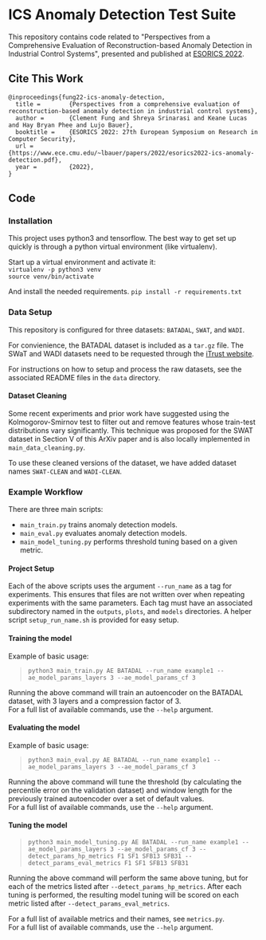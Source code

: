 # ICS Anomaly Detection Test Suite

This repository contains code related to "Perspectives from a Comprehensive Evaluation of Reconstruction-based Anomaly Detection in Industrial Control Systems", presented and published at [ESORICS 2022](https://esorics2022.compute.dtu.dk/). 

## Cite This Work

    @inproceedings{fung22-ics-anomaly-detection,
      title =        {Perspectives from a comprehensive evaluation of reconstruction-based anomaly detection in industrial control systems},
      author =       {Clement Fung and Shreya Srinarasi and Keane Lucas and Hay Bryan Phee and Lujo Bauer},
      booktitle =    {ESORICS 2022: 27th European Symposium on Research in Computer Security},
      url =          {https://www.ece.cmu.edu/~lbauer/papers/2022/esorics2022-ics-anomaly-detection.pdf},
      year =         {2022},
    }

## Code

### Installation

This project uses python3 and tensorflow.
The best way to get set up quickly is through a python virtual environment (like virtualenv).

Start up a virtual environment and activate it:  
`virtualenv -p python3 venv`  
`source venv/bin/activate`

And install the needed requirements.
`pip install -r requirements.txt`

### Data Setup

This repository is configured for three datasets: `BATADAL`, `SWAT`, and `WADI`.

For convienience, the BATADAL dataset is included as a `tar.gz` file. 
The SWaT and WADI datasets need to be requested through the [iTrust website](https://itrust.sutd.edu.sg/itrust-labs_datasets/).

For instructions on how to setup and process the raw datasets, see the associated README files in the `data` directory.

#### Dataset Cleaning

Some recent experiments and prior work have suggested using the Kolmogorov-Smirnov test to filter out and remove features whose train-test distributions vary significantly. This technique was proposed for the SWAT dataset in Section V of this ArXiv paper and is also locally implemented in `main_data_cleaning.py`.

To use these cleaned versions of the dataset, we have added dataset names `SWAT-CLEAN` and `WADI-CLEAN`.

### Example Workflow 

There are three main scripts:
- `main_train.py` trains anomaly detection models.
- `main_eval.py` evaluates anomaly detection models.
- `main_model_tuning.py` performs threshold tuning based on a given metric.

#### Project Setup

Each of the above scripts uses the argument `--run_name` as a tag for experiments. This ensures that files are not written over when repeating experiments with the same parameters. Each tag must have an associated subdirectory named in the `outputs`, `plots`, and `models` directories. A helper script `setup_run_name.sh` is provided for easy setup.

#### Training the model

Example of basic usage: 
> `python3 main_train.py AE BATADAL --run_name example1 --ae_model_params_layers 3 --ae_model_params_cf 3`

Running the above command will train an autoencoder on the BATADAL dataset, with 3 layers and a compression factor of 3.  
For a full list of available commands, use the `--help` argument.

#### Evaluating the model

Example of basic usage: 
> `python3 main_eval.py AE BATADAL --run_name example1 --ae_model_params_layers 3 --ae_model_params_cf 3`

Running the above command will tune the threshold (by calculating the percentile error on the validation dataset) and window length for the previously trained autoencoder over a set of default values.    
For a full list of available commands, use the `--help` argument.

#### Tuning the model

> `python3 main_model_tuning.py AE BATADAL --run_name example1 --ae_model_params_layers 3 --ae_model_params_cf 3 --detect_params_hp_metrics F1 SF1 SFB13 SFB31 --detect_params_eval_metrics F1 SF1 SFB13 SFB31`

Running the above command will perform the same above tuning, but for each of the metrics listed after `--detect_params_hp_metrics`. After each tuning is performed, the resulting model tuning will be scored on each metric listed after `--detect_params_eval_metrics`.

For a full list of available metrics and their names, see `metrics.py`.  
For a full list of available commands, use the `--help` argument.




